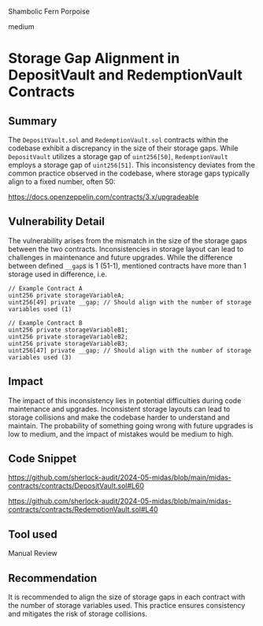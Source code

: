 Shambolic Fern Porpoise

medium

# Storage Gap Alignment in DepositVault and RedemptionVault Contracts

## Summary

The `DepositVault.sol` and `RedemptionVault.sol` contracts within the codebase exhibit a discrepancy in the size of their storage gaps. While `DepositVault` utilizes a storage gap of `uint256[50]`, `RedemptionVault` employs a storage gap of `uint256[51]`. This inconsistency deviates from the common practice observed in the codebase, where storage gaps typically align to a fixed number, often 50:

https://docs.openzeppelin.com/contracts/3.x/upgradeable

## Vulnerability Detail

The vulnerability arises from the mismatch in the size of the storage gaps between the two contracts. Inconsistencies in storage layout can lead to challenges in maintenance and future upgrades. While the difference between defined `__gap`s is 1 (51-1), mentioned contracts have more than 1 storage used in difference, i.e. 

```solidity
// Example Contract A
uint256 private storageVariableA;
uint256[49] private __gap; // Should align with the number of storage variables used (1)

// Example Contract B
uint256 private storageVariableB1;
uint256 private storageVariableB2;
uint256 private storageVariableB3;
uint256[47] private __gap; // Should align with the number of storage variables used (3)
```

## Impact

The impact of this inconsistency lies in potential difficulties during code maintenance and upgrades. Inconsistent storage layouts can lead to storage collisions and make the codebase harder to understand and maintain.
The probability of something going wrong with future upgrades is low to medium, and the impact of mistakes would be medium to high.

## Code Snippet

https://github.com/sherlock-audit/2024-05-midas/blob/main/midas-contracts/contracts/DepositVault.sol#L60

https://github.com/sherlock-audit/2024-05-midas/blob/main/midas-contracts/contracts/RedemptionVault.sol#L40

## Tool used

Manual Review

## Recommendation

It is recommended to align the size of storage gaps in each contract with the number of storage variables used. This practice ensures consistency and mitigates the risk of storage collisions. 
